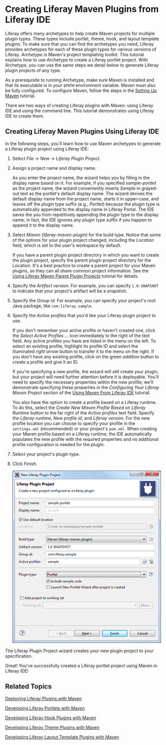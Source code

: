 # Creating Liferay Maven Plugins from Liferay IDE [](id=creating-liferay-maven-plugins-from-liferay-ide)

Liferay offers many archetypes to help create Maven projects for multiple plugin
types. These types include portlet, theme, hook, and layout template plugins. To make sure
that you can find the archetypes you need, Liferay provides archetypes for each of
these plugin types for various versions of Liferay. *Archetype* is Maven's
project templating toolkit. This tutorial explains how to use Archetype to
create a Liferay portlet project. With Archetype, you can use the same steps we
detail below to generate Liferay plugin projects of any type. 

As a prerequisite to running Archetype, make sure Maven is installed and that
its executable is in your `$PATH` environment variable. Maven must also be fully
configured. To configure Maven, follow the steps in the
[Setting Up Maven](https://www-ldn.liferay.com/develop/tutorials/-/knowledge_base/6-2/setting-up-maven)
tutorial.

There are two ways of creating Liferay plugins with Maven: using Liferay
IDE and using the command line. This tutorial demonstrates using Liferay IDE to
create them. 

## Creating Liferay Maven Plugins Using Liferay IDE [](id=creating-liferay-maven-plugins-using-liferay-ide)

In the following steps, you'll learn how to use Maven archetypes to generate a
Liferay plugin project using Liferay IDE:

1.  Select *File* &rarr; *New* &rarr; *Liferay Plugin Project*.

2.  Assign a project name and display name.

    As you enter the project name, the wizard helps you by filling in the
    display name based on it. For example, if you specified *sample-portlet*  as
    the project name, the wizard conveniently inserts *Sample* in grayed-out
    text as the portlet's default display name. The wizard derives the default
    display name from the project name, starts it in upper-case, and leaves off
    the plugin type suffix (e.g., *Portlet*) because the plugin type is
    automatically appended to the display name in Liferay Portal. The IDE saves
    the you from repetitively appending the plugin type to the display name; in
    fact, the IDE ignores any plugin type suffix if you happen to append it to
    the display name. 

3.  Select *Maven (liferay-maven-plugin)* for the build type. Notice that some
    of the options for your plugin project changed, including the *Location* 
    field, which is set to the user's workspace by default.

    If you have a parent plugin project directory in which you want to create
    the plugin project, specify the parent plugin project directory for the
    Location. It's a best practice to create a parent project for your Maven
    plugins, so they can all share common project information. See the
    [Using Liferay Maven Parent Plugin Projects](https://www-ldn.liferay.com/develop/tutorials/-/knowledge_base/6-2/using-liferay-maven-parent-plugin-projects)
    tutorial for details. 

4.  Specify the *Artifact version*. For example, you can specify `1.0-SNAPSHOT`
    to indicate that your project's artifact will be a snapshot.

5.  Specify the *Group id*. For example, you can specify your project's root
    Java package, like `com.liferay.sample`. 

6.  Specify the *Active profiles* that you'd like your Liferay plugin project to
    use. 

    If you don't remember your active profile or haven't created one, click
    the *Select Active Profiles ...* icon immediately to the right of the text
    field. Any active profiles you have are listed in the menu on the left. To
    select an existing profile, highlight its profile ID and select the
    illuminated *right arrow* button to transfer it to the menu on the right. If
    you don't have any existing profile, click on the green *addition* button to
    create a profile and give it an ID. 

    If you're specifying a new profile, the wizard will still create your
    plugin, but your project will need further attention before it is
    deployable. You'll need to specify the necessary properties within the new
    profile; we'll demonstrate specifying these properties in the *Configuring
    Your Liferay Maven Project* section of the 
    [Using Maven From Liferay IDE](https://www-ldn.liferay.com/develop/tutorials/-/knowledge_base/6-2/using-maven-from-liferay-ide)
    tutorial. 

    You also have the option to create a profile based on a Liferay runtime. To
    do this, select the *Create New Maven Profile Based on Liferay Runtime*
    button to the far right of the *Active profiles* text field. Specify the
    *Liferay runtime*, *New profile id*, and *Liferay version*. For the new
    profile location you can choose to specify your profile in the
    `settings.xml` (recommended) or your project's `pom.xml`. When creating your
    Maven profile based on a Liferay runtime, the IDE automatically populates
    the new profile with the required properties and no additional profile 
    configuration is needed for the plugin. 

7.  Select your project's plugin type.

8.  Click *Finish*.

    ![Figure 1: You can build a Liferay Plugin Project using Maven by completing the setup wizard.](../../images/create-wizard-maven-ide.png) 

The Liferay Plugin Project wizard creates your new plugin project to your
specification. 

Great! You've successfully created a Liferay portlet project using Maven in
Liferay IDE! 

## Related Topics [](id=related-topics)

[Deploying Liferay Plugins with Maven](/develop/tutorials/-/knowledge_base/6-2/deploying-liferay-plugins-with-maven)

[Developing Liferay Portlets with Maven](/develop/tutorials/-/knowledge_base/6-2/creating-liferay-portlets-with-maven)

[Developing Liferay Hook Plugins with Maven](/develop/tutorials/-/knowledge_base/6-2/developing-liferay-hook-plugins-with-maven)

[Developing Liferay Theme Plugins with Maven](/develop/tutorials/-/knowledge_base/6-2/developing-liferay-theme-plugins-with-maven)

[Developing Liferay Layout Template Plugins with Maven](/develop/tutorials/-/knowledge_base/6-2/developing-liferay-layout-template-plugins-with-mav)

